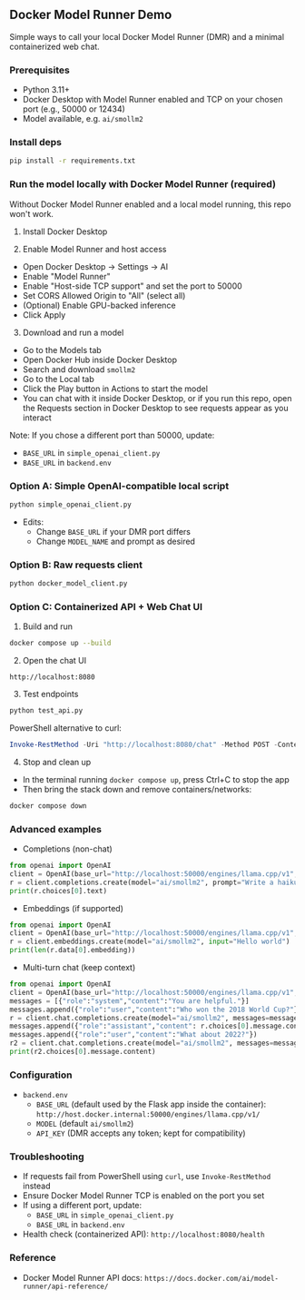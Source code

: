 ## Docker Model Runner Demo

Simple ways to call your local Docker Model Runner (DMR) and a minimal containerized web chat.

### Prerequisites
- Python 3.11+
- Docker Desktop with Model Runner enabled and TCP on your chosen port (e.g., 50000 or 12434)
- Model available, e.g. `ai/smollm2`

### Install deps
```bash
pip install -r requirements.txt
```

### Run the model locally with Docker Model Runner (required)
Without Docker Model Runner enabled and a local model running, this repo won't work.

1) Install Docker Desktop

2) Enable Model Runner and host access
- Open Docker Desktop → Settings → AI
- Enable "Model Runner"
- Enable "Host-side TCP support" and set the port to 50000
- Set CORS Allowed Origin to "All" (select all)
- (Optional) Enable GPU-backed inference
- Click Apply

3) Download and run a model
- Go to the Models tab
- Open Docker Hub inside Docker Desktop
- Search and download `smollm2`
- Go to the Local tab
- Click the Play button in Actions to start the model
- You can chat with it inside Docker Desktop, or if you run this repo, open the Requests section in Docker Desktop to see requests appear as you interact

Note: If you chose a different port than 50000, update:
- `BASE_URL` in `simple_openai_client.py`
- `BASE_URL` in `backend.env`

### Option A: Simple OpenAI-compatible local script
```bash
python simple_openai_client.py
```
- Edits:
  - Change `BASE_URL` if your DMR port differs
  - Change `MODEL_NAME` and prompt as desired

### Option B: Raw requests client
```bash
python docker_model_client.py
```

### Option C: Containerized API + Web Chat UI
1) Build and run
```bash
docker compose up --build
```
2) Open the chat UI
```text
http://localhost:8080
```
3) Test endpoints
```bash
python test_api.py
```
PowerShell alternative to curl:
```powershell
Invoke-RestMethod -Uri "http://localhost:8080/chat" -Method POST -ContentType "application/json" -Body '{"message":"Hello!"}'
```

4) Stop and clean up
- In the terminal running `docker compose up`, press Ctrl+C to stop the app
- Then bring the stack down and remove containers/networks:
```bash
docker compose down
```

### Advanced examples
- Completions (non-chat)
```python
from openai import OpenAI
client = OpenAI(base_url="http://localhost:50000/engines/llama.cpp/v1", api_key="x")
r = client.completions.create(model="ai/smollm2", prompt="Write a haiku about Docker.")
print(r.choices[0].text)
```

- Embeddings (if supported)
```python
from openai import OpenAI
client = OpenAI(base_url="http://localhost:50000/engines/llama.cpp/v1", api_key="x")
r = client.embeddings.create(model="ai/smollm2", input="Hello world")
print(len(r.data[0].embedding))
```

- Multi-turn chat (keep context)
```python
from openai import OpenAI
client = OpenAI(base_url="http://localhost:50000/engines/llama.cpp/v1", api_key="x")
messages = [{"role":"system","content":"You are helpful."}]
messages.append({"role":"user","content":"Who won the 2018 World Cup?"})
r = client.chat.completions.create(model="ai/smollm2", messages=messages)
messages.append({"role":"assistant","content": r.choices[0].message.content})
messages.append({"role":"user","content":"What about 2022?"})
r2 = client.chat.completions.create(model="ai/smollm2", messages=messages)
print(r2.choices[0].message.content)
```

### Configuration
- `backend.env`
  - `BASE_URL` (default used by the Flask app inside the container): `http://host.docker.internal:50000/engines/llama.cpp/v1/`
  - `MODEL` (default `ai/smollm2`)
  - `API_KEY` (DMR accepts any token; kept for compatibility)

### Troubleshooting
- If requests fail from PowerShell using `curl`, use `Invoke-RestMethod` instead
- Ensure Docker Model Runner TCP is enabled on the port you set
- If using a different port, update:
  - `BASE_URL` in `simple_openai_client.py`
  - `BASE_URL` in `backend.env`
- Health check (containerized API): `http://localhost:8080/health`

### Reference
- Docker Model Runner API docs: `https://docs.docker.com/ai/model-runner/api-reference/`


